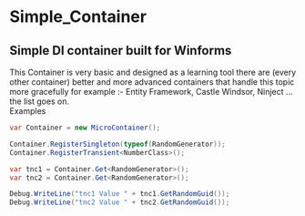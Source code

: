 # Simple_Container

<h2>Simple DI container built for Winforms</h2>

<summary>This Container is very basic and designed as a learning tool there are (every other container) better and more advanced containers that handle this topic more gracefully for example :- Entity Framework, Castle Windsor, Ninject ... the list goes on.</summary>

<summary>Examples</summary>

```C#
var Container = new MicroContainer();

Container.RegisterSingleton(typeof(RandomGenerator));
Container.RegisterTransient<NumberClass>();

var tnc1 = Container.Get<RandomGenerator>();
var tnc2 = Container.Get<RandomGenerator>();

Debug.WriteLine("tnc1 Value " + tnc1.GetRandomGuid());
Debug.WriteLine("tnc2 Value " + tnc2.GetRandomGuid());

